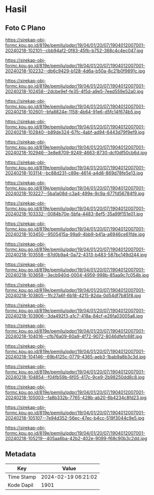 # Hasil

## Foto C Plano

https://sirekap-obj-formc.kpu.go.id/819e/pemilu/pdpr/19/04/01/20/07/1904012007001-20240218-102101--cbb94af2-0f83-45fb-b752-368c4c4ec047.jpg

https://sirekap-obj-formc.kpu.go.id/819e/pemilu/pdpr/19/04/01/20/07/1904012007001-20240218-102232--db6c9429-b128-4d6a-b50a-8c21b0f9891c.jpg

https://sirekap-obj-formc.kpu.go.id/819e/pemilu/pdpr/19/04/01/20/07/1904012007001-20240218-102458--2dcbe9ef-fe35-4f5d-a9e5-7eed559e52a0.jpg

https://sirekap-obj-formc.kpu.go.id/819e/pemilu/pdpr/19/04/01/20/07/1904012007001-20240218-102601--bfa8824e-1158-4b64-91e6-d5fc14f674b5.jpg

https://sirekap-obj-formc.kpu.go.id/819e/pemilu/pdpr/19/04/01/20/07/1904012007001-20240218-102840--b89de324-67fc-4abf-ad94-6443d79f9ef9.jpg

https://sirekap-obj-formc.kpu.go.id/819e/pemilu/pdpr/19/04/01/20/07/1904012007001-20240218-102946--3e8e8709-9249-4663-8730-dcf0df50cb6d.jpg

https://sirekap-obj-formc.kpu.go.id/819e/pemilu/pdpr/19/04/01/20/07/1904012007001-20240218-103114--bc88d231-c89e-4614-a4d8-869d78fe5e13.jpg

https://sirekap-obj-formc.kpu.go.id/819e/pemilu/pdpr/19/04/01/20/07/1904012007001-20240218-103227--5ba1a08d-c3a4-499e-9c9a-677fd56784f9.jpg

https://sirekap-obj-formc.kpu.go.id/819e/pemilu/pdpr/19/04/01/20/07/1904012007001-20240218-103332--0084b70e-5bfa-4483-8ef5-35a99f151e01.jpg

https://sirekap-obj-formc.kpu.go.id/819e/pemilu/pdpr/19/04/01/20/07/1904012007001-20240218-103450--9505415a-99a9-4bb9-b41a-a6946ce61fde.jpg

https://sirekap-obj-formc.kpu.go.id/819e/pemilu/pdpr/19/04/01/20/07/1904012007001-20240218-103558--87d0b9a4-0a72-4313-b483-587bc149d244.jpg

https://sirekap-obj-formc.kpu.go.id/819e/pemilu/pdpr/19/04/01/20/07/1904012007001-20240218-103658--3ecb940d-0004-4959-998b-85aa9c7c054b.jpg

https://sirekap-obj-formc.kpu.go.id/819e/pemilu/pdpr/19/04/01/20/07/1904012007001-20240218-103805--1fc27a6f-6b18-4215-82da-0d54df7b85f8.jpg

https://sirekap-obj-formc.kpu.go.id/819e/pemilu/pdpr/19/04/01/20/07/1904012007001-20240218-103906--3da492f3-a1c7-418a-84cf-e26fa03005a6.jpg

https://sirekap-obj-formc.kpu.go.id/819e/pemilu/pdpr/19/04/01/20/07/1904012007001-20240218-104016--cfb76a09-60a9-4f72-9072-8046dfefc68f.jpg

https://sirekap-obj-formc.kpu.go.id/819e/pemilu/pdpr/19/04/01/20/07/1904012007001-20240218-104146--69b4125c-0779-4365-aeb3-1bab9a8b3c3d.jpg

https://sirekap-obj-formc.kpu.go.id/819e/pemilu/pdpr/19/04/01/20/07/1904012007001-20240218-104854--f04fb59b-6f05-417c-9ce9-2b98250dd8c8.jpg

https://sirekap-obj-formc.kpu.go.id/819e/pemilu/pdpr/19/04/01/20/07/1904012007001-20240218-105003--fa8b332b-7765-428b-ab20-6b4234c8fd23.jpg

https://sirekap-obj-formc.kpu.go.id/819e/pemilu/pdpr/19/04/01/20/07/1904012007001-20240218-105107--7e94d352-56ec-47ec-b4cc-519f3044c9e5.jpg

https://sirekap-obj-formc.kpu.go.id/819e/pemilu/pdpr/19/04/01/20/07/1904012007001-20240218-105219--405aa6ba-42b2-402e-9099-f68c90b3c2dd.jpg


## Metadata

| Key        | Value               |
| ---------- | ------------------- |
| Time Stamp | 2024-02-19 06:21:02 |
| Kode Dapil | 1901                |



